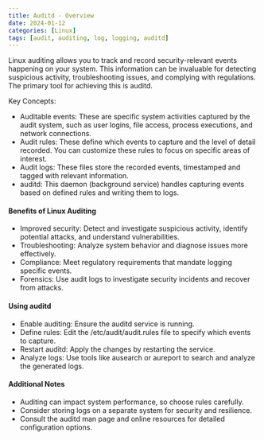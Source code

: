 ```yaml
---
title: Auditd - Overview
date: 2024-01-12
categories: [Linux]
tags: [audit, auditing, log, logging, auditd] 
---
```


Linux auditing allows you to track and record security-relevant events happening on your system. This information can be invaluable for detecting suspicious activity, troubleshooting issues, and complying with regulations. The primary tool for achieving this is auditd.

Key Concepts:

- Auditable events: These are specific system activities captured by the audit system, such as user logins, file access, process executions, and network connections.
- Audit rules: These define which events to capture and the level of detail recorded. You can customize these rules to focus on specific areas of interest.
- Audit logs: These files store the recorded events, timestamped and tagged with relevant information.
- auditd: This daemon (background service) handles capturing events based on defined rules and writing them to logs.

#### Benefits of Linux Auditing

- Improved security: Detect and investigate suspicious activity, identify potential attacks, and understand vulnerabilities.
- Troubleshooting: Analyze system behavior and diagnose issues more effectively.
- Compliance: Meet regulatory requirements that mandate logging specific events.
- Forensics: Use audit logs to investigate security incidents and recover from attacks.

#### Using auditd

- Enable auditing: Ensure the auditd service is running.
- Define rules: Edit the /etc/audit/audit.rules file to specify which events to capture.
- Restart auditd: Apply the changes by restarting the service.
- Analyze logs: Use tools like ausearch or aureport to search and analyze the generated logs.

#### Additional Notes

- Auditing can impact system performance, so choose rules carefully.
- Consider storing logs on a separate system for security and resilience.
- Consult the auditd man page and online resources for detailed configuration options.
